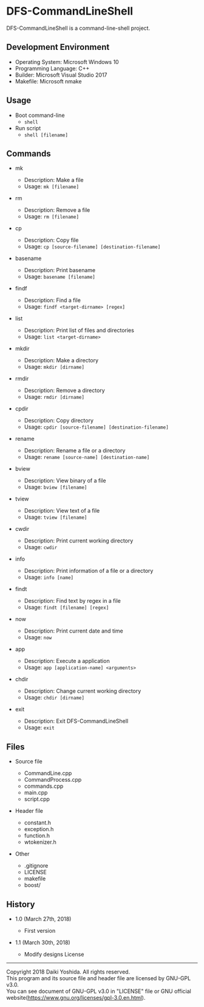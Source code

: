 DFS-CommandLineShell
=============
DFS-CommandLineShell is a command-line-shell project.

Development Environment
-----------------------
* Operating System: Microsoft Windows 10
* Programming Language: C++
* Builder: Microsoft Visual Studio 2017
* Makefile: Microsoft nmake

Usage
-----
* Boot command-line
	* `shell`
* Run script
	* `shell [filename]`

Commands
--------
* mk  
	* Description: Make a file
	* Usage: `mk [filename]`

* rm  
	* Description: Remove a file
	* Usage: `rm [filename]`

* cp  
	* Description: Copy file
	* Usage: `cp [source-filename] [destination-filename]`

* basename  
	* Description: Print basename
	* Usage: `basename [filename]`

* findf  
	* Description: Find a file
	* Usage: `findf <target-dirname> [regex]`

* list  
	* Description: Print list of files and directories
	* Usage: `list <target-dirname>`

* mkdir  
	* Description: Make a directory
	* Usage: `mkdir [dirname]`

* rmdir  
	* Description: Remove a directory
	* Usage: `rmdir [dirname]`

* cpdir  
	* Description: Copy directory
	* Usage: `cpdir [source-filename] [destination-filename]`

* rename  
	* Description: Rename a file or a directory
	* Usage: `rename [source-name] [destination-name]`

* bview  
	* Description: View binary of a file
	* Usage: `bview [filename]`

* tview  
	* Description: View text of a file
	* Usage: `tview [filename]`

* cwdir  
	* Description: Print current working directory
	* Usage: `cwdir`

* info  
	* Description: Print information of a file or a directory
	* Usage: `info [name]`

* findt  
	* Description: Find text by regex in a file
	* Usage: `findt [filename] [regex]`

* now  
	* Description: Print current date and time
	* Usage: `now`

* app  
	* Description: Execute a application
	* Usage: `app [application-name] <arguments>`

* chdir  
	* Description: Change current working directory
	* Usage: `chdir [dirname]`

* exit  
	* Description: Exit DFS-CommandLineShell
	* Usage: `exit`

Files
-----
* Source file
	* CommandLine.cpp
	* CommandProcess.cpp
	* commands.cpp
	* main.cpp
	* script.cpp

* Header file
	* constant.h
	* exception.h
	* function.h
	* wtokenizer.h

* Other
	* .gitignore
	* LICENSE
	* makefile
	* boost/

History
-------
* 1.0 (March 27th, 2018)
	* First version

* 1.1 (March 30th, 2018)
	* Modify designs
License
-------
Copyright 2018 Daiki Yoshida. All rights reserved.  
This program and its source file and header file are licensed by GNU-GPL v3.0.  
You can see document of GNU-GPL v3.0 in "LICENSE" file or GNU official website(https://www.gnu.org/licenses/gpl-3.0.en.html).  
